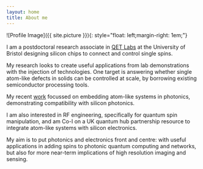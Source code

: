 ```yaml
---
layout: home
title: About me
---
```


![Profile Image]({{ site.picture }}){: style="float: left;margin-right: 1em;"}


I am a postdoctoral research associate in [QET Labs](https://www.bristol.ac.uk/qet-labs/) at the University of Bristol designing silicon chips to connect and control single spins.

My research looks to create useful applications from lab demonstrations with the injection of technologies. One target is answering whether single atom-like defects in solids can be controlled at scale, by borrowing existing semiconductor processing tools.

My recent [work](/papers.md) focussed on embedding atom-like systems in photonics, demonstrating compatibility with silicon photonics.

I am also interested in RF engineering, specifically for quantum spin manipulation, and am Co-I on a UK quantum hub partnership resource to integrate atom-like systems with silicon electronics.

My aim is to put photonics and electronics front and centre: with useful applications in adding spins to photonic quantum computing and networks, but also for more near-term implications of high resolution imaging and sensing.


